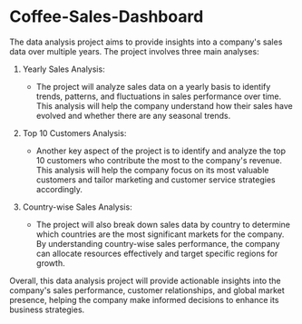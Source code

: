 # Coffee-Sales-Dashboard
The data analysis project aims to provide insights into a company's sales data over multiple years. The project involves three main analyses:

1. Yearly Sales Analysis:
   - The project will analyze sales data on a yearly basis to identify trends, patterns, and fluctuations in sales performance over time. This analysis will help the company understand how their sales have evolved and whether there are any seasonal trends.

2. Top 10 Customers Analysis:
   - Another key aspect of the project is to identify and analyze the top 10 customers who contribute the most to the company's revenue. This analysis will help the company focus on its most valuable customers and tailor marketing and customer service strategies accordingly.

3. Country-wise Sales Analysis:
   - The project will also break down sales data by country to determine which countries are the most significant markets for the company. By understanding country-wise sales performance, the company can allocate resources effectively and target specific regions for growth.

Overall, this data analysis project will provide actionable insights into the company's sales performance, customer relationships, and global market presence, helping the company make informed decisions to enhance its business strategies.

